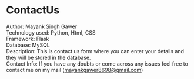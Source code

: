 # ContactUs
Author: Mayank Singh Gawer
<br>
Technology used: Python, Html, CSS
<br>
Framework: Flask
<br>
Database: MySQL
<br>
Description: This is contact us form where you can enter your details and they will be stored in the database.
<br>
Contact Info: If you have any doubts or come across any issues feel free to contact me on my mail (mayankgawer8698@gmail.com)
